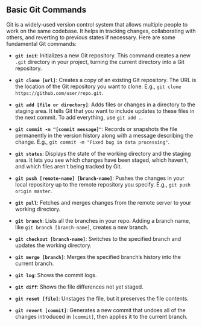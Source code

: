 ## Basic Git Commands

Git is a widely-used version control system that allows multiple people to work on the same codebase. It helps in tracking changes, collaborating with others, and reverting to previous states if necessary. Here are some fundamental Git commands:

- **`git init`**: Initializes a new Git repository. This command creates a new `.git` directory in your project, turning the current directory into a Git repository.

- **`git clone [url]`**: Creates a copy of an existing Git repository. The URL is the location of the Git repository you want to clone. E.g., `git clone https://github.com/user/repo.git`.

- **`git add [file or directory]`**: Adds files or changes in a directory to the staging area. It tells Git that you want to include updates to these files in the next commit. To add everything, use `git add .`.

- **`git commit -m "[commit message]"`**: Records or snapshots the file permanently in the version history along with a message describing the change. E.g., `git commit -m "Fixed bug in data processing"`.

- **`git status`**: Displays the state of the working directory and the staging area. It lets you see which changes have been staged, which haven't, and which files aren't being tracked by Git.

- **`git push [remote-name] [branch-name]`**: Pushes the changes in your local repository up to the remote repository you specify. E.g., `git push origin master`.

- **`git pull`**: Fetches and merges changes from the remote server to your working directory.

- **`git branch`**: Lists all the branches in your repo. Adding a branch name, like `git branch [branch-name]`, creates a new branch.

- **`git checkout [branch-name]`**: Switches to the specified branch and updates the working directory.

- **`git merge [branch]`**: Merges the specified branch’s history into the current branch.

- **`git log`**: Shows the commit logs.

- **`git diff`**: Shows the file differences not yet staged.

- **`git reset [file]`**: Unstages the file, but it preserves the file contents.

- **`git revert [commit]`**: Generates a new commit that undoes all of the changes introduced in `[commit]`, then applies it to the current branch.
